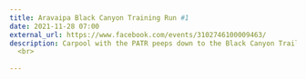 ```yaml
---
title: Aravaipa Black Canyon Training Run #1
date: 2021-11-28 07:00
external_url: https://www.facebook.com/events/3102746100009463/
description: Carpool with the PATR peeps down to the Black Canyon Trail for a 20 mile jaunt from the Black Canyon Trailhead in Spring Valley to Bumblebee.<br>
  <br>
  
---
```

